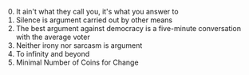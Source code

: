 0. It ain't what they call you, it's what you answer to 
1. Silence is argument carried out by other means 
2. The best argument against democracy is a five-minute conversation with the average voter
3. Neither irony nor sarcasm is argument 
4. To infinity and beyond 
5. Minimal Number of Coins for Change 

